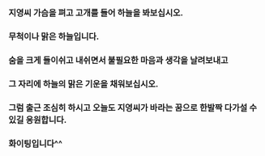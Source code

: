 ### 지영씨 가슴을 펴고 고개를 들어 하늘을 봐보십시오.
### 무척이나 맑은 하늘입니다.
### 숨을 크게 들이쉬고 내쉬면서 불필요한 마음과 생각을 날려보내고
### 그 자리에 하늘의 맑은 기운을 채워보십시오.

### 그럼 출근 조심히 하시고 오늘도 지영씨가 바라는 꿈으로 한발짝 다가설 수 있길 응원합니다.
### 화이팅입니다^^

